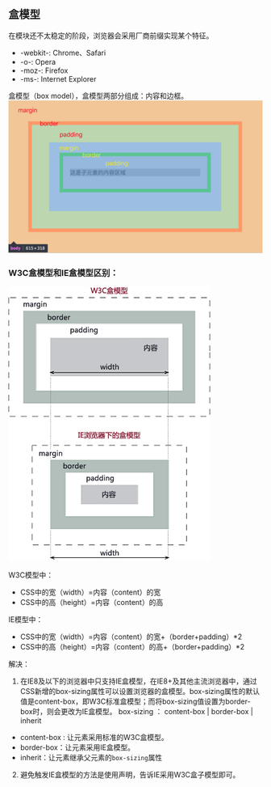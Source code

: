 ## 盒模型
在模块还不太稳定的阶段，浏览器会采用厂商前缀实现某个特征。  

* -webkit-: Chrome、Safari
* -o-: Opera
* -moz-: Firefox
* -ms-: Internet Explorer

盒模型（box model），盒模型两部分组成：内容和边框。
![](./imgs/CSS-盒模型-1.png)
                    

### W3C盒模型和IE盒模型区别：

![](./imgs/CSS-盒模型-2.png)
    
W3C模型中：
* CSS中的宽（width）=内容（content）的宽
* CSS中的高（height）=内容（content）的高

IE模型中：
* CSS中的宽（width）=内容（content）的宽+（border+padding）*2
* CSS中的高（height）=内容（content）的高+（border+padding）*2

解决：
1. 在IE8及以下的浏览器中只支持IE盒模型，在IE8+及其他主流浏览器中，通过CSS新增的box-sizing属性可以设置浏览器的盒模型。box-sizing属性的默认值是content-box，即W3C标准盒模型；而将box-sizing值设置为border-box时，则会更改为IE盒模型。
box-sizing ： content-box | border-box | inherit

  - content-box : 让元素采用标准的W3C盒模型。
  - border-box：让元素采用IE盒模型。
  - inherit：让元素继承父元素的`box-sizing`属性

2. 避免触发IE盒模型的方法是使用<!DOCTYPE html>声明，告诉IE采用W3C盒子模型即可。